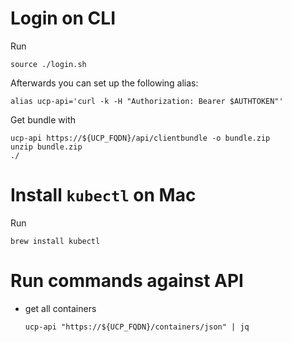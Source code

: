 Login on CLI
============

Run

    source ./login.sh

Afterwards you can set up the following alias:

    alias ucp-api='curl -k -H "Authorization: Bearer $AUTHTOKEN"'

Get bundle with

    ucp-api https://${UCP_FQDN}/api/clientbundle -o bundle.zip
    unzip bundle.zip
    ./


Install `kubectl` on Mac
========================

Run

    brew install kubectl


Run commands against API
========================

* get all containers

   ```
   ucp-api "https://${UCP_FQDN}/containers/json" | jq
   ```
